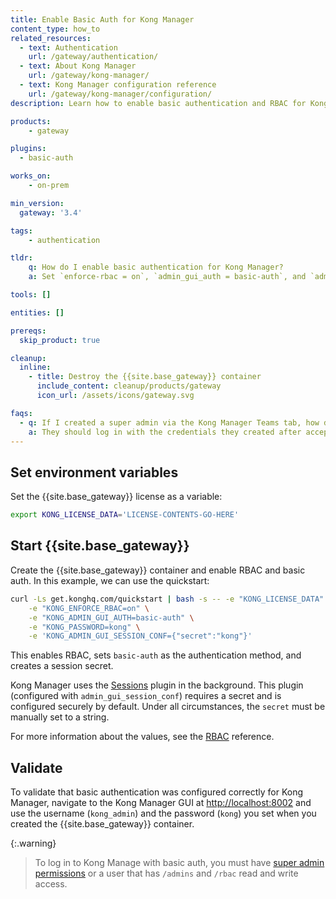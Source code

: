```yaml
---
title: Enable Basic Auth for Kong Manager
content_type: how_to
related_resources:
  - text: Authentication
    url: /gateway/authentication/
  - text: About Kong Manager
    url: /gateway/kong-manager/
  - text: Kong Manager configuration reference
    url: /gateway/kong-manager/configuration/
description: Learn how to enable basic authentication and RBAC for Kong Manager.

products:
    - gateway

plugins:
  - basic-auth

works_on:
    - on-prem

min_version:
  gateway: '3.4'

tags:
    - authentication

tldr:
    q: How do I enable basic authentication for Kong Manager?
    a: Set `enforce-rbac = on`, `admin_gui_auth = basic-auth`, and `admin_gui_session_conf = { "secret":"kong" }` in your Kong configuration file or as environment variables. Then, log in to Kong Manager with `kong_admin` as your username and `kong` as your password.

tools: []

entities: []

prereqs:
  skip_product: true

cleanup:
  inline:
    - title: Destroy the {{site.base_gateway}} container
      include_content: cleanup/products/gateway
      icon_url: /assets/icons/gateway.svg

faqs:
  - q: If I created a super admin via the Kong Manager Teams tab, how do they log in using basic auth?
    a: They should log in with the credentials they created after accepting the email invitation.
---
```


## Set environment variables

Set the {{site.base_gateway}} license as a variable:
```sh
export KONG_LICENSE_DATA='LICENSE-CONTENTS-GO-HERE'
```

## Start {{site.base_gateway}}

Create the {{site.base_gateway}} container and enable RBAC and basic auth. In this example, we can use the quickstart:
```bash
curl -Ls get.konghq.com/quickstart | bash -s -- -e "KONG_LICENSE_DATA" \
    -e "KONG_ENFORCE_RBAC=on" \
    -e "KONG_ADMIN_GUI_AUTH=basic-auth" \
    -e "KONG_PASSWORD=kong" \
    -e 'KONG_ADMIN_GUI_SESSION_CONF={"secret":"kong"}'
```

This enables RBAC, sets `basic-auth` as the authentication method, and creates a session secret.

Kong Manager uses the [Sessions](/plugins/sessions/) plugin in the background.
This plugin (configured with `admin_gui_session_conf`) requires a secret and is configured securely by default. Under all circumstances, the `secret` must be manually set to a string.

For more information about the values, see the [RBAC](/gateway/entities/rbac/) reference.

## Validate

To validate that basic authentication was configured correctly for Kong Manager, navigate to the Kong Manager GUI at [http://localhost:8002](http://localhost:8002) and use the username (`kong_admin`) and the password (`kong`) you set when you created the {{site.base_gateway}} container.

{:.warning}
> To log in to Kong Manage with basic auth, you must have [super admin permissions](/how-to/create-a-super-admin/) or a user that has `/admins` and `/rbac` read and write access.

